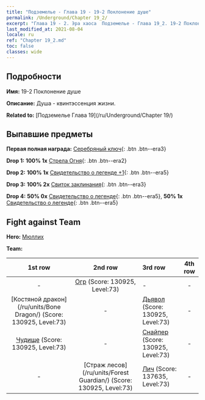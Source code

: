 ```yaml
---
title: "Подземелье - Глава 19 - 19-2 Поклонение душе"
permalink: /Underground/Chapter 19_2/
excerpt: "Глава 19 - 2. Эра хаоса  Подземелье - Глава 19_2. 19-2 Поклонение душе"
last_modified_at: 2021-08-04
locale: ru
ref: "Chapter 19_2.md"
toc: false
classes: wide
---
```


## Подробности

 **Имя:** 19-2 Поклонение душе

 **Описание:** Душа - квинтэссенция жизни.

 **Related to:** [Подземелье Глава 19](/ru/Underground/Chapter 19/)

## Выпавшие предметы

 **Первая полная награда:** [Серебряный ключ](/ItemsRU/con_693/){: .btn .btn--era3}

 **Drop 1:** **100% 1x** [Стрела Огня](/ItemsRU/her_413/){: .btn .btn--era2}

 **Drop 2:** **100% 1x** [Свидетельство о легенде +1](/ItemsRU/mat_74/){: .btn .btn--era5}

 **Drop 3:** **100% 2x** [Свиток заклинания](/ItemsRU/con_694/){: .btn .btn--era3}

 **Drop 4:** **50% 0x** [Свидетельство о легенде](/ItemsRU/mat_67/){: .btn .btn--era5}, **50% 1x** [Свидетельство о легенде](/ItemsRU/mat_67/){: .btn .btn--era5}


## Fight against Team
 **Hero:** [Мюллих](/ru/heroes/Mullich/)

 **Team:**


  | 1st row | 2nd row | 3rd row | 4th row |
  |:----:|:----:|:----|:----:|
  | - | [Огр](/ru/units/Ogre/) (Score: 130925, Level:73)  | - | - |
  | [Костяной дракон](/ru/units/Bone Dragon/) (Score: 130925, Level:73)  | - | [Дьявол](/ru/units/Devil/) (Score: 130925, Level:73)  | - |
  | [Чудище](/ru/units/Behemoth/) (Score: 130925, Level:73)  | - | [Снайпер](/ru/units/Sharpshooter/) (Score: 130925, Level:73)  | - |
  | - | [Страж лесов](/ru/units/Forest Guardian/) (Score: 130925, Level:73)  | [Лич](/ru/units/Lich/) (Score: 137635, Level:73)  | - |


